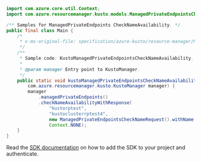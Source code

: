 ```java
import com.azure.core.util.Context;
import com.azure.resourcemanager.kusto.models.ManagedPrivateEndpointsCheckNameRequest;

/** Samples for ManagedPrivateEndpoints CheckNameAvailability. */
public final class Main {
    /*
     * x-ms-original-file: specification/azure-kusto/resource-manager/Microsoft.Kusto/stable/2021-08-27/examples/KustoManagedPrivateEndpointsCheckNameAvailability.json
     */
    /**
     * Sample code: KustoManagedPrivateEndpointsCheckNameAvailability.
     *
     * @param manager Entry point to KustoManager.
     */
    public static void kustoManagedPrivateEndpointsCheckNameAvailability(
        com.azure.resourcemanager.kusto.KustoManager manager) {
        manager
            .managedPrivateEndpoints()
            .checkNameAvailabilityWithResponse(
                "kustorptest",
                "kustoclusterrptest4",
                new ManagedPrivateEndpointsCheckNameRequest().withName("pme1"),
                Context.NONE);
    }
}
```

Read the [SDK documentation](https://github.com/Azure/azure-sdk-for-java/blob/azure-resourcemanager-kusto_1.0.0-beta.3/sdk/kusto/azure-resourcemanager-kusto/README.md) on how to add the SDK to your project and authenticate.
